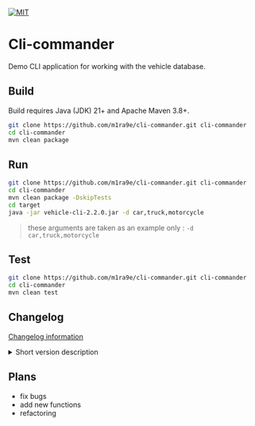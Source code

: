 [![MIT](https://img.shields.io/github/license/m1ra9e/cli-commander?color=blue)](./LICENSE)

# Cli-commander

Demo CLI application for working with the vehicle database.

## Build

Build requires Java (JDK) 21+ and Apache Maven 3.8+.

```sh
git clone https://github.com/m1ra9e/cli-commander.git cli-commander
cd cli-commander
mvn clean package
```

## Run

```sh
git clone https://github.com/m1ra9e/cli-commander.git cli-commander
cd cli-commander
mvn clean package -DskipTests
cd target
java -jar vehicle-cli-2.2.0.jar -d car,truck,motorcycle
```

> these arguments are taken as an example only : `-d car,truck,motorcycle`

## Test

```sh
git clone https://github.com/m1ra9e/cli-commander.git cli-commander
cd cli-commander
mvn clean test
```

## Changelog

[Changelog information](CHANGELOG.md)

<details>
  <summary>Short version description</summary>

  | version | description                                       |
  | ------- | ------------------------------------------------- |
  | 2.2.0   | get name/version from pom, execution time logging |
  | 2.1.0   | added github actions                              |
  | 2.0.0   | added usage of jcommander library, refactoring    |
  | 1.0.0   | simple base logic of cli application              |

</details>

## Plans

- fix bugs
- add new functions
- refactoring
